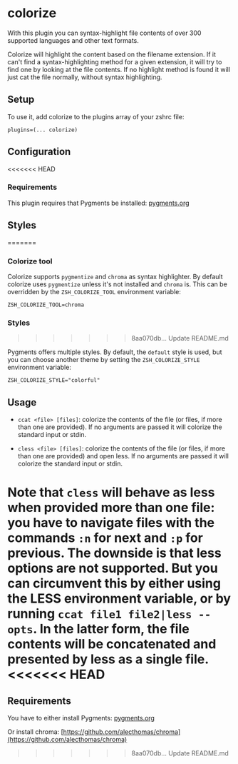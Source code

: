 # colorize

With this plugin you can syntax-highlight file contents of over 300 supported languages and other text formats.

Colorize will highlight the content based on the filename extension. If it can't find a syntax-highlighting
method for a given extension, it will try to find one by looking at the file contents. If no highlight method
is found it will just cat the file normally, without syntax highlighting.

## Setup

To use it, add colorize to the plugins array of your zshrc file:
```
plugins=(... colorize)
```
## Configuration

<<<<<<< HEAD
### Requirements

This plugin requires that Pygments be installed: [pygments.org](https://pygments.org/)

## Styles
=======
### Colorize tool

Colorize supports `pygmentize` and `chroma` as syntax highlighter. By default colorize uses `pygmentize` unless it's not installed and `chroma` is. This can be overridden by the `ZSH_COLORIZE_TOOL` environment variable:

```
ZSH_COLORIZE_TOOL=chroma
```

### Styles
>>>>>>> 8aa070db... Update README.md

Pygments offers multiple styles. By default, the `default` style is used, but you can choose another theme by setting the `ZSH_COLORIZE_STYLE` environment variable:

```
ZSH_COLORIZE_STYLE="colorful"
```

## Usage

* `ccat <file> [files]`: colorize the contents of the file (or files, if more than one are provided). 
  If no arguments are passed it will colorize the standard input or stdin.

* `cless <file> [files]`: colorize the contents of the file (or files, if more than one are provided) and
  open less. If no arguments are passed it will colorize the standard input or stdin.

Note that `cless` will behave as less when provided more than one file: you have to navigate files with
the commands `:n` for next and `:p` for previous. The downside is that less options are not supported.
But you can circumvent this by either using the LESS environment variable, or by running `ccat file1 file2|less --opts`.
In the latter form, the file contents will be concatenated and presented by less as a single file.
<<<<<<< HEAD
=======

## Requirements

You have to either install Pygments: [pygments.org](http://pygments.org/download/)

Or install chroma: [https://github.com/alecthomas/chroma](https://github.com/alecthomas/chroma)
>>>>>>> 8aa070db... Update README.md
